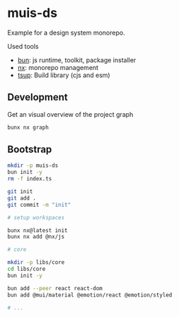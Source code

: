 # muis-ds

Example for a design system monorepo.

Used tools

- [bun](bun.sh): js runtime, toolkit, package installer
- [nx](https://nx.dev): monorepo management
- [tsup](https://tsup.egoist.dev/): Build library (cjs and esm)

## Development

Get an visual overview of the project graph

```sh
bunx nx graph
```

## Bootstrap

```sh
mkdir -p muis-ds
bun init -y
rm -f index.ts

git init 
git add .
git commit -m "init"

# setup workspaces

bunx nx@latest init
bunx nx add @nx/js

# core

mkdir -p libs/core
cd libs/core
bun init -y

bun add --peer react react-dom
bun add @mui/material @emotion/react @emotion/styled

# ...
```
